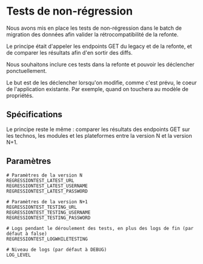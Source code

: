 # Tests de non-régression

Nous avons mis en place les tests de non-régression dans le batch de migration
des données afin valider la rétrocompatibilité de la refonte.

Le principe était d'appeler les endpoints GET du legacy et de la refonte,
et de comparer les résultats afin d'en sortir des diffs.

Nous souhaitons inclure ces tests dans la refonte et pouvoir les déclencher ponctuellement. 

Le but est de les déclencher lorsqu'on modifie, comme c'est prévu, le coeur de
l'application existante. Par exemple, quand on touchera au modèle de propriétés.

## Spécifications

Le principe reste le même : comparer les résultats des endpoints GET sur les technos,
les modules et les plateformes entre la version N et la version N+1.

## Paramètres

    # Paramètres de la version N
    REGRESSIONTEST_LATEST_URL
    REGRESSIONTEST_LATEST_USERNAME
    REGRESSIONTEST_LATEST_PASSWORD
    
    # Paramètres de la version N+1
    REGRESSIONTEST_TESTING_URL
    REGRESSIONTEST_TESTING_USERNAME
    REGRESSIONTEST_TESTING_PASSWORD
    
    # Logs pendant le déroulement des tests, en plus des logs de fin (par défaut à false)
    REGRESSIONTEST_LOGWHILETESTING
    
    # Niveau de logs (par défaut à DEBUG)
    LOG_LEVEL